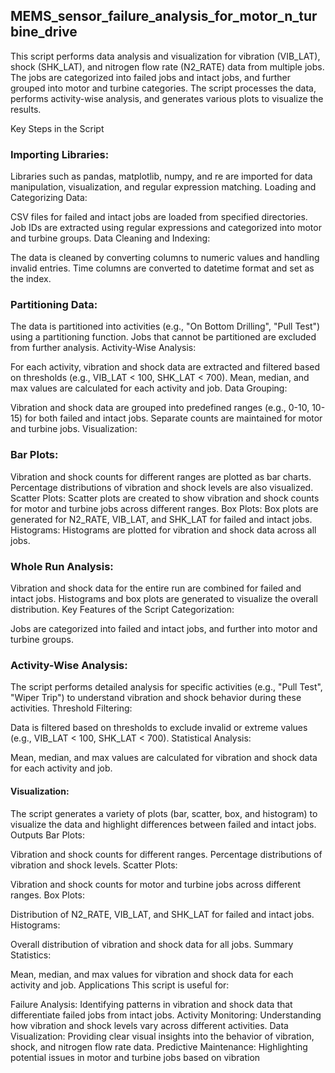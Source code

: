 ## MEMS_sensor_failure_analysis_for_motor_n_turbine_drive
This script performs data analysis and visualization for vibration (VIB_LAT), shock (SHK_LAT), and nitrogen flow rate (N2_RATE) data from multiple jobs. The jobs are categorized into failed jobs and intact jobs, and further grouped into motor and turbine categories. The script processes the data, performs activity-wise analysis, and generates various plots to visualize the results.

Key Steps in the Script
### Importing Libraries:

Libraries such as pandas, matplotlib, numpy, and re are imported for data manipulation, visualization, and regular expression matching.
Loading and Categorizing Data:

CSV files for failed and intact jobs are loaded from specified directories.
Job IDs are extracted using regular expressions and categorized into motor and turbine groups.
Data Cleaning and Indexing:

The data is cleaned by converting columns to numeric values and handling invalid entries.
Time columns are converted to datetime format and set as the index.
### Partitioning Data:

The data is partitioned into activities (e.g., "On Bottom Drilling", "Pull Test") using a partitioning function.
Jobs that cannot be partitioned are excluded from further analysis.
Activity-Wise Analysis:

For each activity, vibration and shock data are extracted and filtered based on thresholds (e.g., VIB_LAT < 100, SHK_LAT < 700).
Mean, median, and max values are calculated for each activity and job.
Data Grouping:

Vibration and shock data are grouped into predefined ranges (e.g., 0-10, 10-15) for both failed and intact jobs.
Separate counts are maintained for motor and turbine jobs.
Visualization:

### Bar Plots:
Vibration and shock counts for different ranges are plotted as bar charts.
Percentage distributions of vibration and shock levels are also visualized.
Scatter Plots:
Scatter plots are created to show vibration and shock counts for motor and turbine jobs across different ranges.
Box Plots:
Box plots are generated for N2_RATE, VIB_LAT, and SHK_LAT for failed and intact jobs.
Histograms:
Histograms are plotted for vibration and shock data across all jobs.
### Whole Run Analysis:

Vibration and shock data for the entire run are combined for failed and intact jobs.
Histograms and box plots are generated to visualize the overall distribution.
Key Features of the Script
Categorization:

Jobs are categorized into failed and intact jobs, and further into motor and turbine groups.
### Activity-Wise Analysis:

The script performs detailed analysis for specific activities (e.g., "Pull Test", "Wiper Trip") to understand vibration and shock behavior during these activities.
Threshold Filtering:

Data is filtered based on thresholds to exclude invalid or extreme values (e.g., VIB_LAT < 100, SHK_LAT < 700).
Statistical Analysis:

Mean, median, and max values are calculated for vibration and shock data for each activity and job.
#### Visualization:

The script generates a variety of plots (bar, scatter, box, and histogram) to visualize the data and highlight differences between failed and intact jobs.
Outputs
Bar Plots:

Vibration and shock counts for different ranges.
Percentage distributions of vibration and shock levels.
Scatter Plots:

Vibration and shock counts for motor and turbine jobs across different ranges.
Box Plots:

Distribution of N2_RATE, VIB_LAT, and SHK_LAT for failed and intact jobs.
Histograms:

Overall distribution of vibration and shock data for all jobs.
Summary Statistics:

Mean, median, and max values for vibration and shock data for each activity and job.
Applications
This script is useful for:

Failure Analysis: Identifying patterns in vibration and shock data that differentiate failed jobs from intact jobs.
Activity Monitoring: Understanding how vibration and shock levels vary across different activities.
Data Visualization: Providing clear visual insights into the behavior of vibration, shock, and nitrogen flow rate data.
Predictive Maintenance: Highlighting potential issues in motor and turbine jobs based on vibration
